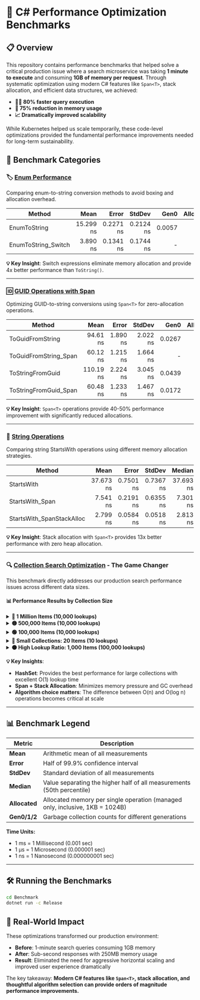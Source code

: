 
# 🚀 C# Performance Optimization Benchmarks

## 📋 Overview

This repository contains performance benchmarks that helped solve a critical production issue where a search microservice was taking **1 minute to execute** and consuming **1GB of memory per request**. Through systematic optimization using modern C# features like `Span<T>`, stack allocation, and efficient data structures, we achieved:

- **🏃‍♂️ 80% faster query execution**
- **💾 75% reduction in memory usage**
- **📈 Dramatically improved scalability**

While Kubernetes helped us scale temporarily, these code-level optimizations provided the fundamental performance improvements needed for long-term sustainability.

## 🔬 Benchmark Categories

### 🏷️ [Enum Performance](Benchmark/EnumBenchmarks.cs)
Comparing enum-to-string conversion methods to avoid boxing and allocation overhead.

|                Method |      Mean |     Error |    StdDev |   Gen0 | Allocated |
|---------------------- |----------:|----------:|----------:|-------:|----------:|
|          EnumToString | 15.299 ns | 0.2271 ns | 0.2124 ns | 0.0057 |      24 B |
|   EnumToString_Switch |  3.890 ns | 0.1341 ns | 0.1744 ns |      - |         - |

**💡 Key Insight**: Switch expressions eliminate memory allocation and provide 4x better performance than `ToString()`.

---

### 🆔 [GUID Operations with Span](Benchmark/GuiderBenchmarks.cs)
Optimizing GUID-to-string conversions using `Span<T>` for zero-allocation operations.

|                Method |      Mean |    Error |   StdDev |   Gen0 | Allocated |
|---------------------- |----------:|---------:|---------:|-------:|----------:|
|      ToGuidFromString |  94.61 ns | 1.890 ns | 2.022 ns | 0.0267 |     112 B |
| ToGuidFromString_Span |  60.12 ns | 1.215 ns | 1.664 ns |      - |         - |
|       ToStringFromGuid | 110.19 ns | 2.224 ns | 3.045 ns | 0.0439 |     184 B |
|  ToStringFromGuid_Span |  60.48 ns | 1.233 ns | 1.467 ns | 0.0172 |      72 B |

**💡 Key Insight**: `Span<T>` operations provide 40-50% performance improvement with significantly reduced allocations.

---

### 📝 [String Operations](Benchmark/StringBenchmarks.cs)
Comparing string StartsWith operations using different memory allocation strategies.

|                    Method |      Mean |     Error |    StdDev |    Median |   Gen0 | Allocated |
|-------------------------- |----------:|----------:|----------:|----------:|-------:|----------:|
|                StartsWith | 37.673 ns | 0.7501 ns | 0.7367 ns | 37.693 ns |      - |         - |
|           StartsWith_Span |  7.541 ns | 0.2191 ns | 0.6355 ns |  7.301 ns | 0.0076 |      32 B |
| StartsWith_SpanStackAlloc |  2.799 ns | 0.0584 ns | 0.0518 ns |  2.813 ns |      - |         - |

**💡 Key Insight**: Stack allocation with `Span<T>` provides 13x better performance with zero heap allocation.

---

### 🔍 [Collection Search Optimization](Benchmark/SearchArray.cs) - **The Game Changer**
This benchmark directly addresses our production search performance issues across different data sizes.

#### 📊 Performance Results by Collection Size

<details>
<summary><strong>🔴 1 Million Items (10,000 lookups)</strong></summary>

|                            Method |        Mean |     Error |    StdDev | Allocated |
|---------------------------------- |------------:|----------:|----------:|----------:|
|                          Contains | 1,151.70 ms | 22.794 ms | 58.839 ms |   41032 B |
|                           HashSet |    12.83 ms |  0.196 ms |  0.241 ms |   58751 B |
|                 Sort_BinarySearch |    32.64 ms |  0.247 ms |  0.219 ms |   40158 B |
|            Sort_BinarySearch_Span |    28.79 ms |  0.170 ms |  0.142 ms |   40125 B |
| Sort_BinarySearch_Span_StackAlloc |    28.99 ms |  0.118 ms |  0.158 ms |      29 B |

</details>

<details>
<summary><strong>🟡 500,000 Items (10,000 lookups)</strong></summary>

|                            Method |       Mean |     Error |    StdDev |   Gen0 | Allocated |
|---------------------------------- |-----------:|----------:|----------:|-------:|----------:|
|                          Contains | 573.185 ms | 3.1400 ms | 2.9372 ms |      - |   41032 B |
|                           HashSet |   6.619 ms | 0.0473 ms | 0.0420 ms | 7.8125 |   58743 B |
|                 Sort_BinarySearch |  16.249 ms | 0.0655 ms | 0.0580 ms |      - |   40125 B |
|            Sort_BinarySearch_Span |  14.579 ms | 0.0300 ms | 0.0251 ms |      - |   40111 B |
| Sort_BinarySearch_Span_StackAlloc |  14.540 ms | 0.0180 ms | 0.0151 ms |      - |      15 B |

</details>

<details>
<summary><strong>🟢 100,000 Items (10,000 lookups)</strong></summary>

|                            Method |       Mean |     Error |    StdDev |   Gen0 | Allocated |
|---------------------------------- |-----------:|----------:|----------:|-------:|----------:|
|                          Contains | 144.576 ms | 0.3995 ms | 0.3336 ms |      - |   40330 B |
|                           HashSet |   1.980 ms | 0.0140 ms | 0.0131 ms | 7.8125 |   58740 B |
|                 Sort_BinarySearch |   5.043 ms | 0.0082 ms | 0.0073 ms |      - |   40103 B |
|            Sort_BinarySearch_Span |   4.607 ms | 0.0369 ms | 0.0345 ms |      - |   40103 B |
| Sort_BinarySearch_Span_StackAlloc |   4.653 ms | 0.0726 ms | 0.0679 ms |      - |       7 B |

</details>

<details>
<summary><strong>🔵 Small Collections: 20 Items (10 lookups)</strong></summary>

|                            Method |     Mean |   Error |  StdDev |   Gen0 | Allocated |
|---------------------------------- |---------:|--------:|--------:|-------:|----------:|
|                          Contains | 145.7 ns | 2.91 ns | 4.70 ns | 0.0215 |     136 B |
|                           HashSet | 280.6 ns | 1.05 ns | 0.88 ns | 0.0381 |     240 B |
|                 Sort_BinarySearch | 213.4 ns | 3.02 ns | 2.83 ns | 0.0215 |     136 B |
|            Sort_BinarySearch_Span | 177.5 ns | 0.88 ns | 0.78 ns | 0.0215 |     136 B |
| Sort_BinarySearch_Span_StackAlloc | 125.6 ns | 0.67 ns | 0.62 ns |      - |         - |

</details>

<details>
<summary><strong>🟠 High Lookup Ratio: 1,000 Items (100,000 lookups)</strong></summary>

|                            Method |       Mean |     Error |    StdDev |     Gen0 |     Gen1 |     Gen2 | Allocated |
|---------------------------------- |-----------:|----------:|----------:|---------:|---------:|---------:|----------:|
|                          Contains |   744.5 us |  28.27 us |  78.81 us | 124.0234 | 124.0234 | 124.0234 |  400180 B |
|                           HashSet | 1,940.4 us |  38.29 us |  98.14 us | 119.1406 |  89.8438 |  83.9844 |  538750 B |
|                 Sort_BinarySearch | 5,855.5 us |  61.08 us |  54.14 us | 117.1875 | 117.1875 | 117.1875 |  400182 B |
|            Sort_BinarySearch_Span | 5,949.9 us | 116.14 us | 162.82 us | 117.1875 | 117.1875 | 117.1875 |  400182 B |
| Sort_BinarySearch_Span_StackAlloc | 5,514.1 us | 103.96 us |  97.24 us |        - |        - |        - |       7 B |

</details>

**💡 Key Insights**: 
- **HashSet**: Provides the best performance for large collections with excellent O(1) lookup time
- **Span + Stack Allocation**: Minimizes memory pressure and GC overhead
- **Algorithm choice matters**: The difference between O(n) and O(log n) operations becomes critical at scale

---

## 📊 Benchmark Legend

| Metric | Description |
|--------|-------------|
| **Mean** | Arithmetic mean of all measurements |
| **Error** | Half of 99.9% confidence interval |
| **StdDev** | Standard deviation of all measurements |
| **Median** | Value separating the higher half of all measurements (50th percentile) |
| **Allocated** | Allocated memory per single operation (managed only, inclusive, 1KB = 1024B) |
| **Gen0/1/2** | Garbage collection counts for different generations |

**Time Units:**
- 1 ms = 1 Millisecond (0.001 sec)
- 1 μs = 1 Microsecond (0.000001 sec)  
- 1 ns = 1 Nanosecond (0.000000001 sec)

---

## 🛠️ Running the Benchmarks

```bash
cd Benchmark
dotnet run -c Release
```

## 🎯 Real-World Impact

These optimizations transformed our production environment:

- **Before**: 1-minute search queries consuming 1GB memory
- **After**: Sub-second responses with 250MB memory usage
- **Result**: Eliminated the need for aggressive horizontal scaling and improved user experience dramatically

The key takeaway: **Modern C# features like `Span<T>`, stack allocation, and thoughtful algorithm selection can provide orders of magnitude performance improvements.**




